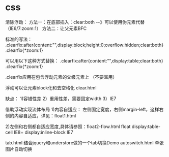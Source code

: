# css
清除浮动：
方法一：在底部插入：clear:both --》可以使用伪元素代替 （IE6/7:zoom:1）
方法二：让父元素BFC

标准的写法：
.clearfix:after{content:"",display:block;height:0;overflow:hidden;clear:both}
.clearfix{*zoom:1}

可以用以下这种方式替换：
.clearfix:after{content:"",display:table;clear:both}
.clearfix{*zoom:1}


.clearfix应用在包含浮动元素的父级元素上 （不要滥用）

浮动可以让元素block化和去空格化 clear.html

缺点：
1)容错性差
2）重用性差，需要固定width
3）IE7


借助浮动实现流体布局
1)内容自适应：
左侧固定宽度，右侧margin-left，这样右侧的内容自适应，详见：float1.html

2)左侧和右侧都自适应宽度,具体请参照：float2-flow.html
float
display:table-cell           IE8+
display:inline-block         IE7


tab.html 结合jquery和understore做的一个tab切换Demo
autoswitch.html  单张图片自动切换


